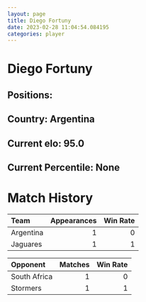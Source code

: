 ```yaml
---  
layout: page  
title: Diego Fortuny  
date: 2023-02-28 11:04:54.084195  
categories: player  
---
```

# Diego Fortuny

## Positions: 

## Country: Argentina

## Current elo: 95.0

## Current Percentile: None

# Match History


| Team      |   Appearances |   Win Rate |
|:----------|--------------:|-----------:|
| Argentina |             1 |          0 |
| Jaguares  |             1 |          1 |

| Opponent     |   Matches |   Win Rate |
|:-------------|----------:|-----------:|
| South Africa |         1 |          0 |
| Stormers     |         1 |          1 |